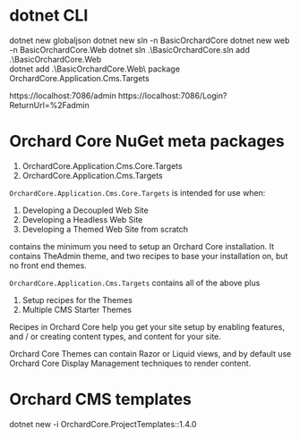 # dotnet CLI

dotnet new globaljson
dotnet new sln -n BasicOrchardCore
dotnet new web -n BasicOrchardCore.Web
dotnet sln .\BasicOrchardCore.sln add .\BasicOrchardCore.Web\
dotnet add .\BasicOrchardCore.Web\ package OrchardCore.Application.Cms.Targets


https://localhost:7086/admin
https://localhost:7086/Login?ReturnUrl=%2Fadmin


# Orchard Core NuGet meta packages

1.  OrchardCore.Application.Cms.Core.Targets
2.  OrchardCore.Application.Cms.Targets

`OrchardCore.Application.Cms.Core.Targets` is intended for use when:

1. Developing a Decoupled Web Site
1. Developing a Headless Web Site
1. Developing a Themed Web Site from scratch

contains the minimum you need to setup an Orchard Core installation. 
It contains TheAdmin theme, and two recipes to base your installation on, but no front end themes.

`OrchardCore.Application.Cms.Targets` contains all of the above plus

1. Setup recipes for the Themes
1. Multiple CMS Starter Themes

Recipes in Orchard Core help you get your site setup by enabling features, and / or creating content types, and content for your site.

Orchard Core Themes can contain Razor or Liquid views, and by default use Orchard Core Display Management techniques to render content.

# Orchard CMS templates

dotnet new -i OrchardCore.ProjectTemplates::1.4.0

